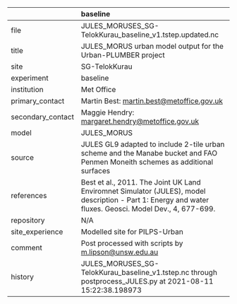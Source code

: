 |                   | baseline                                                                                                                                                |
|:------------------|:--------------------------------------------------------------------------------------------------------------------------------------------------------|
| file              | JULES_MORUSES_SG-TelokKurau_baseline_v1.tstep.updated.nc                                                                                                |
| title             | JULES_MORUS urban model output for the Urban-PLUMBER project                                                                                            |
| site              | SG-TelokKurau                                                                                                                                           |
| experiment        | baseline                                                                                                                                                |
| institution       | Met Office                                                                                                                                              |
| primary_contact   | Martin Best: martin.best@metoffice.gov.uk                                                                                                               |
| secondary_contact | Maggie Hendry: margaret.hendry@metoffice.gov.uk                                                                                                         |
| model             | JULES_MORUS                                                                                                                                             |
| source            | JULES GL9 adapted to include 2-tile urban scheme and the Manabe bucket and FAO Penmen Moneith schemes as additional surfaces                            |
| references        | Best et al., 2011. The Joint UK Land Enviromnet Simulator (JULES), model description - Part 1: Energy and water fluxes. Geosci. Model Dev., 4, 677-699. |
| repository        | N/A                                                                                                                                                     |
| site_experience   | Modelled site for PILPS-Urban                                                                                                                           |
| comment           | Post processed with scripts by m.lipson@unsw.edu.au                                                                                                     |
| history           | JULES_MORUSES_SG-TelokKurau_baseline_v1.tstep.nc through postprocess_JULES.py at 2021-08-11 15:22:38.198973                                             |
